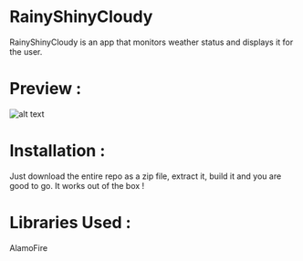 # RainyShinyCloudy

RainyShinyCloudy is an app that monitors weather status and displays it for the user.

# Preview : 
![alt text](http://i.imgur.com/tiaG1P5.png)

# Installation :
Just download the entire repo as a zip file, extract it, build it and you are good to go.
It works out of the box !

# Libraries Used :
AlamoFire
